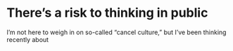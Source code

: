 # There’s a risk to thinking in public

I’m not here to weigh in on so-called “cancel culture,” but I’ve been thinking recently about
